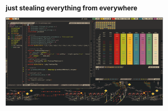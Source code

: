 ## just stealing everything from everywhere
![alt text](https://github.com/poiuto/dotfiles/blob/master/screenshot.png?raw=true)
